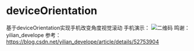 # deviceOrientation
基于deviceOrientation实现手机改变角度视觉滚动
手机演示：
![二维码](http://note.youdao.com/yws/res/542/WEBRESOURCE538876bcc90a65e31a98b6bf128f6883)
鸣谢：yilian_develope  参考： https://blog.csdn.net/yilian_develope/article/details/52753904
